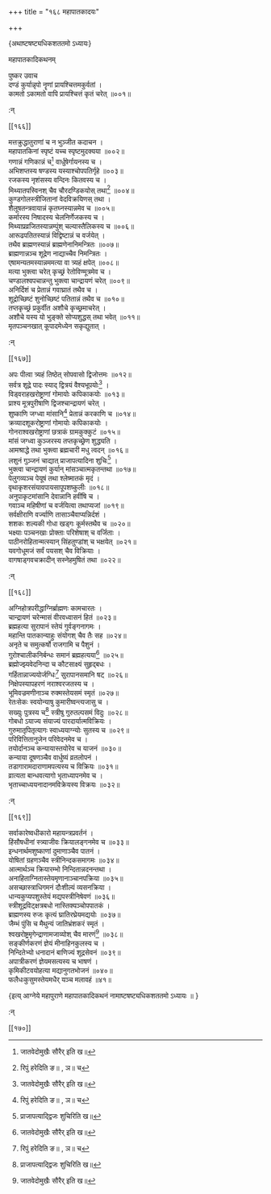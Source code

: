 +++
title = "१६८ महापातकादयः"

+++

\{अथाष्टषष्ट्यधिकशततमो ऽध्यायः\}

महापातकादिकथनम्  
    
पुष्कर उवाच  
दण्डं कुर्यान्नृपो नॄणां प्रायश्चित्तमकुर्वतां   ।  
कामतो ऽकामतो वापि प्रायश्चित्तं कृतं चरेत् ॥००१॥  
    
:न्  
    
[^१]: जातवेदोमुखैः सौरैर् इति ख॥  
    
[^२]: रिपुं हरेदिति ङ॥ , ञ॥ च  

[[१६६]]
    
मत्तक्रुद्धातुराणां च न भुञ्जीत कदाचन ।  
महापातकिनां स्पृष्टं यच्च स्पृष्टमुदक्यया   ॥००२॥  
गणान्नं गणिकान्नं च[^१] वार्धुषेर्गायनस्य च   ।  
अभिशप्तस्य षण्डस्य यस्याश्चोपपतिर्गृहे ॥००३॥  
रजकस्य नृशंसस्य वन्दिनः कितवस्य च ।  
मिथ्यातपस्विनश् चैव चौरदण्डिकयोस् तथा[^२] ॥००४॥  
कुण्डगोलस्त्रीजितानां वेदविक्रयिणस् तथा ।  
शैलूषतन्त्रवायान्नं कृतघ्नस्यान्नमेव च ॥००५॥  
कर्मारस्य निषादस्य चेलनिर्णेजकस्य च ।  
मिथ्याप्रव्रजितस्यान्नम्पुंश् चल्यास्तैलिकस्य च ॥००६॥  
आरूढपतितस्यान्नं विद्विष्टान्नं च वर्जयेत् ।  
तथैव ब्राह्मणस्यान्नं ब्राह्मणेनानिमन्त्रितः   ॥००७॥  
ब्राह्मणान्नञ्च शूद्रेण नाद्याच्चैव निमन्त्रितः   ।  
एषामन्यतमस्यान्नममत्या वा त्र्यहं क्षपेत् ॥००८॥  
मत्या भुक्त्वा चरेत् कृच्छ्रं रेतोविण्मूत्रमेव च ।  
चण्डालश्वपचान्नन्तु भुक्त्वा चान्द्रायणं चरेत्   ॥००९॥  
अनिर्दिशं च प्रेतान्नं गवाघ्रातं तथैव च ।  
शूद्रोच्छिष्टं शुनोच्छिष्टं पतितान्नं तथैव च   ॥०१०॥  
तप्तकृच्छ्रं प्रकुर्वीत अशौचे कृच्छ्रमाचरेत् ।  
अशौचे यस्य यो भुङ्क्ते सोप्यशुद्धस् तथा भवेत् ॥०११॥  
मृतपञ्चनखात् कूपादमेध्येन सकृद्युतात् ।  
    
:न्  
    
[^१]: गणानां गणिकानाञ्चेति ङ॥ , ञ॥ च  
    
[^२]: चौरदाम्भिकयोस्तथेति ञ॥  

[[१६७]]
    
अपः पीत्वा त्र्यहं तिष्ठेत् सोपवासो द्विजोत्तमः   ॥०१२॥  
सर्वत्र शूद्रे पादः स्याद् द्वित्रयं वैश्यभूपयोः[^१]   ।  
विड्वराहखरोष्ट्राणां गोमायोः कपिकाकयोः   ॥०१३॥  
प्राश्य मूत्रपुरीषाणि द्विजश्चान्द्रायणं चरेत्   ।  
शुष्काणि जग्ध्वा मांसानि[^२] प्रेतान्नं करकाणि च   ॥०१४॥  
क्रव्यादशूकरोष्ट्राणां गोमायोः कपिकाकयोः   ।  
गोनराश्वखरोष्ट्राणां छत्राकं ग्रामकुक्कुटं   ॥०१५॥  
मांसं जग्ध्वा कुञ्जरस्य तप्तकृच्छ्रेण शुद्ध्यति   ।  
आमश्राद्धे तथा भुक्त्वा ब्रह्मचारी मधु त्वदन्   ॥०१६॥  
लशुनं गुञ्जनं चाद्यात् प्राजापत्यादिना शुचिः[^३]   ।  
भुक्त्वा चान्द्रायणं कुर्यान् मांसञ्चात्मकृतन्तथा   ॥०१७॥  
पेलुगव्यञ्च पेयूषं तथा श्लेष्मातकं मृदं   ।  
वृथाकृशरसंयावपायसापूपशष्कुलीः   ॥०१८॥  
अनुपाकृटमांसानि देवान्नानि हवींषि च ।  
गवाञ्च महिषीणां च वर्जयित्वा तथाप्यजां   ॥०१९॥  
सर्वक्षीराणि वर्ज्याणि तासाञ्चैवाप्यन्निर्दशं   ।  
शशकः शल्यकी गोधा खड्गः कूर्मस्तथैव च   ॥०२०॥  
भक्ष्याः पञ्चनखाः प्रोक्ताः परिशेषाश् च वर्जिताः   ।  
पाठीनरोहितान्मत्स्यान् सिंहतुण्डांश् च भक्षयेत्   ॥०२१॥  
यवगोधूमजं सर्वं पयसश् चैव विक्रियाः ।  
वागषाड्गवचक्रादीन् सस्नेहमुषितं तथा ॥०२२॥  
    
:न्  
    
[^१]: द्वितीयं वैश्यशूद्रयोरेति क॥ , ख॥ , ङ॥ , ञ॥ च  
    
[^२]: शुष्काणि दग्धमंसानि इति ङ॥  
    
[^३]: प्राजापत्याद्द्विजः शुचिरिति ख॥  

[[१६८]]
    
अग्निहोत्रपरीद्धाग्निर्ब्राह्मणः कामचारतः ।  
चान्द्रायणं चरेन्मासं वीरवध्वासनं हितं   ॥०२३॥  
ब्रह्महत्या सुरापानं स्तेयं गुर्वङ्गनागमः   ।  
महान्ति पातकान्याहुः संयोगश् चैव तैः सह   ॥०२४॥  
अनृते च समुत्कर्षो राजगामि च पैशुनं ।  
गुरोश्चालीकनिर्बन्धः समानं ब्रह्महत्यया[^१]   ॥०२५॥  
ब्रह्मोज्झ्यवेदनिन्दा च कौटसाक्ष्यं सुहृद्बधः   ।  
गर्हितान्नाज्ययोर्जग्धिः[^२] सुरापानसमानि षट्   ॥०२६॥  
निक्षेपस्यापहरणं नराश्वरजतस्य च ।  
भूमिवज्रमणीनाञ्च रुक्मस्तेयसमं स्मृतं   ॥०२७॥  
रेतःसेकः स्वयोन्याषु कुमारीष्वन्त्यजासु च ।  
सख्युः पुत्रस्य च[^३] स्त्रीषु गुरुतल्पसमं विदुः   ॥०२८॥  
गोबधो ऽयाज्य संयाज्यं पारदार्यात्मविक्रियः ।  
गुरुमातृपितृत्यागः स्वाध्ययाग्न्योः सुतस्य च   ॥०२९॥  
परिवित्तितानुजेन परिवेदनमेव च ।  
तयोर्दानञ्च कन्यायास्तयोरेव च याजनं ॥०३०॥  
कन्याया दूषणञ्चैव वार्धुष्यं व्रतलोपनं   ।  
तडागारामदाराणामपत्यस्य च विक्रियः ॥०३१॥  
व्रात्यता बान्धवत्यागो भृताध्यापनमेव च ।  
भृताच्चाध्ययनादानमविक्रेयस्य विक्रयः ॥०३२॥  
    
:न्  
    
[^१]: समानि ब्रह्महत्ययेति ख॥ , ङ॥ , ञ॥ च  
    
[^२]: गर्हितानामन्नजग्धिरिति ङ॥  
    
[^३]: सख्युः सुतस्य चेति ङ॥  

[[१६९]]
    
सर्वाकारेष्वधीकारो महायन्त्रप्रवर्तनं ।  
हिंसौषधीनां स्त्र्याजीवः क्रियालङ्गनमेव च   ॥०३३॥  
इन्धनार्थमशुष्काणां दुमाणाञ्चैव पातनं   ।  
योषितां ग्रहणञ्चैव स्त्रीनिन्दकसमागमः ॥०३४॥  
आत्मार्थञ्च क्रियारम्भो निन्दितान्नदनन्तथा ।  
अनाहिताग्नितास्तेयमृणानाञ्चानपक्रिया ॥०३५॥  
असच्छास्त्राधिगमनं दौःशील्यं व्यसनक्रिया ।  
धान्यकुप्यपशुस्तेयं मद्यपस्त्रीनिषेवणं ॥०३६॥  
स्त्रीशूद्रविट्क्षत्रबधो नास्तिक्यञ्चोपपातकं ।  
ब्राह्मणस्य रुजः कृत्यं घ्रातिरघ्रेयमद्ययोः   ॥०३७॥  
जैम्भं पुंसि च मैथुन्यं जातिभ्रंशकरं स्मृतं   ।  
श्वखरोष्ट्रमृगेन्द्राणामजाव्योश् चैव मारणं[^१]   ॥०३८॥  
सङ्कीर्णकरणं ज्ञेयं मीनाहिनकुलस्य च ।  
निन्दितेभ्यो धनादानं बाणिज्यं शूद्रसेवनं   ॥०३९॥  
अपात्रीकरणं ज्ञेयमसत्यस्य च भाषणं ।  
कृमिकीटवयोहत्या मद्यानुगतभोजनं ॥०४०॥  
फलैधःकुसुमस्तेयमधैर् यञ्च मलावहं ॥४१॥  
    
\{इत्य् आग्नेये महापुराणे महापातकादिकथनं नामाष्टषष्ट्यधिकशततमो ऽध्यायः ॥  }
    
:न्  
    
[^१]: मार्जारस्यैव मारणमिति ङ॥  

[[१७०]]
    